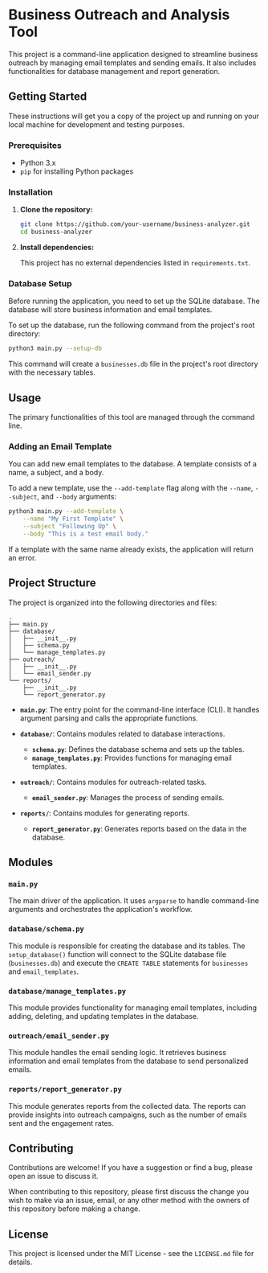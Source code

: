 # Business Outreach and Analysis Tool

This project is a command-line application designed to streamline business outreach
by managing email templates and sending emails. It also includes functionalities
for database management and report generation.

## Getting Started

These instructions will get you a copy of the project up and running on your
local machine for development and testing purposes.

### Prerequisites

* Python 3.x
* `pip` for installing Python packages

### Installation

1.  **Clone the repository:**

    ```bash
    git clone https://github.com/your-username/business-analyzer.git
    cd business-analyzer
    ```

2.  **Install dependencies:**

    This project has no external dependencies listed in `requirements.txt`.

### Database Setup

Before running the application, you need to set up the SQLite database. The
database will store business information and email templates.

To set up the database, run the following command from the project's root
directory:

```bash
python3 main.py --setup-db
```

This command will create a `businesses.db` file in the project's root directory
with the necessary tables.

## Usage

The primary functionalities of this tool are managed through the command line.

### Adding an Email Template

You can add new email templates to the database. A template consists of a name,
a subject, and a body.

To add a new template, use the `--add-template` flag along with the `--name`,
`--subject`, and `--body` arguments:

```bash
python3 main.py --add-template \
    --name "My First Template" \
    --subject "Following Up" \
    --body "This is a test email body."
```

If a template with the same name already exists, the application will return an
error.

## Project Structure

The project is organized into the following directories and files:

```
.
├── main.py
├── database/
│   ├── __init__.py
│   ├── schema.py
│   └── manage_templates.py
├── outreach/
│   ├── __init__.py
│   └── email_sender.py
└── reports/
    ├── __init__.py
    └── report_generator.py
```

*   **`main.py`**: The entry point for the command-line interface (CLI). It
    handles argument parsing and calls the appropriate functions.

*   **`database/`**: Contains modules related to database interactions.
    *   **`schema.py`**: Defines the database schema and sets up the tables.
    *   **`manage_templates.py`**: Provides functions for managing email
        templates.

*   **`outreach/`**: Contains modules for outreach-related tasks.
    *   **`email_sender.py`**: Manages the process of sending emails.

*   **`reports/`**: Contains modules for generating reports.
    *   **`report_generator.py`**: Generates reports based on the data in the
        database.

## Modules

### `main.py`

The main driver of the application. It uses `argparse` to handle command-line
arguments and orchestrates the application's workflow.

### `database/schema.py`

This module is responsible for creating the database and its tables. The `setup_database()`
function will connect to the SQLite database file (`businesses.db`) and execute the
`CREATE TABLE` statements for `businesses` and `email_templates`.

### `database/manage_templates.py`

This module provides functionality for managing email templates, including adding,
deleting, and updating templates in the database.

### `outreach/email_sender.py`

This module handles the email sending logic. It retrieves business information and
email templates from the database to send personalized emails.

### `reports/report_generator.py`

This module generates reports from the collected data. The reports can provide
insights into outreach campaigns, such as the number of emails sent and the
engagement rates.

## Contributing

Contributions are welcome! If you have a suggestion or find a bug, please open
an issue to discuss it.

When contributing to this repository, please first discuss the change you wish
to make via an issue, email, or any other method with the owners of this
repository before making a change.

## License

This project is licensed under the MIT License - see the `LICENSE.md` file for
details.
